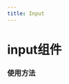 ```yaml
---
title: Input
---
```

# input组件

### 使用方法
<!-- <ClientOnly> -->
  <demoButton></demoButton>
<!-- </ClientOnly> -->

